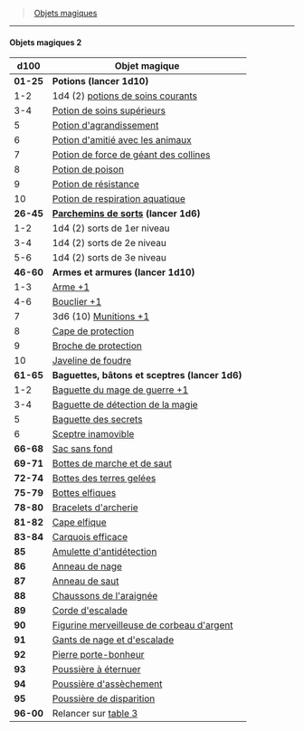 ﻿---
!GenericItem
Name: Objets magiques 2
Id: magicitems_hd.md#objets-magiques-2
ParentLink: magicitems_hd.md#objets-magiques
ParentName: Objets magiques
NameLevel: 4
Attributes:
  Name: Objets magiques 2
  Markdown: >+
    #### <!--Name-->Objets magiques 2<!--/Name-->


    |d100|Objet magique|

    |---|---|

    |**01-25**|**Potions (lancer 1d10)**|

    |1-2|1d4 (2) [potions de soins courants](hd_magicitems_az_potion_de_soins.md)|

    |3-4|[Potion de soins supérieurs](hd_magicitems_az_potion_de_soins.md)|

    |5|[Potion d'agrandissement](hd_magicitems_az_potion_dagrandissement.md)|

    |6|[Potion d'amitié avec les animaux](hd_magicitems_az_potion_damitie_avec_les_animaux.md)|

    |7|[Potion de force de géant des collines](hd_magicitems_az_potion_de_force_de_geant.md)|

    |8|[Potion de poison](hd_magicitems_az_potion_de_poison.md)|

    |9|[Potion de résistance](hd_magicitems_az_potion_de_resistance.md)|

    |10|[Potion de respiration aquatique](hd_magicitems_az_potion_de_respiration_aquatique.md)|

    |**26-45**|**[Parchemins de sorts](hd_magicitems_az_parchemin_magique.md) (lancer 1d6)**|

    |1-2|1d4 (2) sorts de 1er niveau|

    |3-4|1d4 (2) sorts de 2e niveau|

    |5-6|1d4 (2) sorts de 3e niveau|

    |**46-60**|**Armes et armures (lancer 1d10)**|

    |1-3|[Arme +1](hd_magicitems_az_arme_1_2_ou_3.md)|

    |4-6|[Bouclier +1](hd_magicitems_az_bouclier_1_2_ou_3.md)|

    |7|3d6 (10) [Munitions +1](hd_magicitems_az_munitions_1_2_ou_3.md)|

    |8|[Cape de protection](hd_magicitems_az_cape_de_protection.md)|

    |9|[Broche de protection](hd_magicitems_az_broche_de_protection.md)|

    |10|[Javeline de foudre](hd_magicitems_az_javeline_de_foudre.md)|

    |**61-65**|**Baguettes, bâtons et sceptres (lancer 1d6)**|

    |1-2|[Baguette du mage de guerre +1](hd_magicitems_az_baguette_du_mage_de_guerre_1_2_ou_3.md)|

    |3-4|[Baguette de détection de la magie](hd_magicitems_az_baguette_de_detection_de_la_magie.md)|

    |5|[Baguette des secrets](hd_magicitems_az_baguette_des_secrets.md)|

    |6|[Sceptre inamovible](hd_magicitems_az_sceptre_inamovible.md)|

    |**66-68**|[Sac sans fond](hd_magicitems_az_sac_sans_fond.md)|

    |**69-71**|[Bottes de marche et de saut](hd_magicitems_az_bottes_de_marche_et_de_saut.md)|

    |**72-74**|[Bottes des terres gelées](hd_magicitems_az_bottes_des_terres_gelees.md)|

    |**75-79**|[Bottes elfiques](hd_magicitems_az_bottes_elfiques.md)|

    |**78-80**|[Bracelets d'archerie](hd_magicitems_az_bracelets_darcherie.md)|

    |**81-82**|[Cape elfique](hd_magicitems_az_cape_elfique.md)|

    |**83-84**|[Carquois efficace](hd_magicitems_az_carquois_efficace.md)|

    |**85**|[Amulette d'antidétection](hd_magicitems_az_amulette_dantidetection.md)|

    |**86**|[Anneau de nage](hd_magicitems_az_anneau_de_nage.md)|

    |**87**|[Anneau de saut](hd_magicitems_az_anneau_de_saut.md)|

    |**88**|[Chaussons de l'araignée](hd_magicitems_az_chaussons_de_laraignee.md)|

    |**89**|[Corde d'escalade](hd_magicitems_az_corde_descalade.md)|

    |**90**|[Figurine merveilleuse de corbeau d'argent](hd_magicitems_az_figurine_merveilleuse.md)|

    |**91**|[Gants de nage et d'escalade](hd_magicitems_az_gants_de_nage_et_descalade.md)|

    |**92**|[Pierre porte-bonheur](hd_magicitems_az_pierre_porte_bonheur.md)|

    |**93**|[Poussière à éternuer](hd_magicitems_az_poussiere_a_eternuer.md)|

    |**94**|[Poussière d'assèchement](hd_magicitems_az_poussiere_dassechement.md)|

    |**95**|[Poussière de disparition](hd_magicitems_az_poussiere_de_disparition.md)|

    |**96-00**|Relancer sur [table 3](hd_magicitems_objets_magiques_3.md)|

AttributesDictionary: >+
  Name: Objets magiques 2

  Markdown: >+

    #### <!--Name-->Objets magiques 2<!--/Name-->





    |d100|Objet magique|



    |---|---|



    |**01-25**|**Potions (lancer 1d10)**|



    |1-2|1d4 (2) [potions de soins courants](hd_magicitems_az_potion_de_soins.md)|



    |3-4|[Potion de soins supérieurs](hd_magicitems_az_potion_de_soins.md)|



    |5|[Potion d'agrandissement](hd_magicitems_az_potion_dagrandissement.md)|



    |6|[Potion d'amitié avec les animaux](hd_magicitems_az_potion_damitie_avec_les_animaux.md)|



    |7|[Potion de force de géant des collines](hd_magicitems_az_potion_de_force_de_geant.md)|



    |8|[Potion de poison](hd_magicitems_az_potion_de_poison.md)|



    |9|[Potion de résistance](hd_magicitems_az_potion_de_resistance.md)|



    |10|[Potion de respiration aquatique](hd_magicitems_az_potion_de_respiration_aquatique.md)|



    |**26-45**|**[Parchemins de sorts](hd_magicitems_az_parchemin_magique.md) (lancer 1d6)**|



    |1-2|1d4 (2) sorts de 1er niveau|



    |3-4|1d4 (2) sorts de 2e niveau|



    |5-6|1d4 (2) sorts de 3e niveau|



    |**46-60**|**Armes et armures (lancer 1d10)**|



    |1-3|[Arme +1](hd_magicitems_az_arme_1_2_ou_3.md)|



    |4-6|[Bouclier +1](hd_magicitems_az_bouclier_1_2_ou_3.md)|



    |7|3d6 (10) [Munitions +1](hd_magicitems_az_munitions_1_2_ou_3.md)|



    |8|[Cape de protection](hd_magicitems_az_cape_de_protection.md)|



    |9|[Broche de protection](hd_magicitems_az_broche_de_protection.md)|



    |10|[Javeline de foudre](hd_magicitems_az_javeline_de_foudre.md)|



    |**61-65**|**Baguettes, bâtons et sceptres (lancer 1d6)**|



    |1-2|[Baguette du mage de guerre +1](hd_magicitems_az_baguette_du_mage_de_guerre_1_2_ou_3.md)|



    |3-4|[Baguette de détection de la magie](hd_magicitems_az_baguette_de_detection_de_la_magie.md)|



    |5|[Baguette des secrets](hd_magicitems_az_baguette_des_secrets.md)|



    |6|[Sceptre inamovible](hd_magicitems_az_sceptre_inamovible.md)|



    |**66-68**|[Sac sans fond](hd_magicitems_az_sac_sans_fond.md)|



    |**69-71**|[Bottes de marche et de saut](hd_magicitems_az_bottes_de_marche_et_de_saut.md)|



    |**72-74**|[Bottes des terres gelées](hd_magicitems_az_bottes_des_terres_gelees.md)|



    |**75-79**|[Bottes elfiques](hd_magicitems_az_bottes_elfiques.md)|



    |**78-80**|[Bracelets d'archerie](hd_magicitems_az_bracelets_darcherie.md)|



    |**81-82**|[Cape elfique](hd_magicitems_az_cape_elfique.md)|



    |**83-84**|[Carquois efficace](hd_magicitems_az_carquois_efficace.md)|



    |**85**|[Amulette d'antidétection](hd_magicitems_az_amulette_dantidetection.md)|



    |**86**|[Anneau de nage](hd_magicitems_az_anneau_de_nage.md)|



    |**87**|[Anneau de saut](hd_magicitems_az_anneau_de_saut.md)|



    |**88**|[Chaussons de l'araignée](hd_magicitems_az_chaussons_de_laraignee.md)|



    |**89**|[Corde d'escalade](hd_magicitems_az_corde_descalade.md)|



    |**90**|[Figurine merveilleuse de corbeau d'argent](hd_magicitems_az_figurine_merveilleuse.md)|



    |**91**|[Gants de nage et d'escalade](hd_magicitems_az_gants_de_nage_et_descalade.md)|



    |**92**|[Pierre porte-bonheur](hd_magicitems_az_pierre_porte_bonheur.md)|



    |**93**|[Poussière à éternuer](hd_magicitems_az_poussiere_a_eternuer.md)|



    |**94**|[Poussière d'assèchement](hd_magicitems_az_poussiere_dassechement.md)|



    |**95**|[Poussière de disparition](hd_magicitems_az_poussiere_de_disparition.md)|



    |**96-00**|Relancer sur [table 3](hd_magicitems_objets_magiques_3.md)|



---
> [Objets magiques](hd_magicitems.md)

---

#### Objets magiques 2

|d100|Objet magique|
|---|---|
|**01-25**|**Potions (lancer 1d10)**|
|1-2|1d4 (2) [potions de soins courants](hd_magicitems_az_potion_de_soins.md)|
|3-4|[Potion de soins supérieurs](hd_magicitems_az_potion_de_soins.md)|
|5|[Potion d'agrandissement](hd_magicitems_az_potion_dagrandissement.md)|
|6|[Potion d'amitié avec les animaux](hd_magicitems_az_potion_damitie_avec_les_animaux.md)|
|7|[Potion de force de géant des collines](hd_magicitems_az_potion_de_force_de_geant.md)|
|8|[Potion de poison](hd_magicitems_az_potion_de_poison.md)|
|9|[Potion de résistance](hd_magicitems_az_potion_de_resistance.md)|
|10|[Potion de respiration aquatique](hd_magicitems_az_potion_de_respiration_aquatique.md)|
|**26-45**|**[Parchemins de sorts](hd_magicitems_az_parchemin_magique.md) (lancer 1d6)**|
|1-2|1d4 (2) sorts de 1er niveau|
|3-4|1d4 (2) sorts de 2e niveau|
|5-6|1d4 (2) sorts de 3e niveau|
|**46-60**|**Armes et armures (lancer 1d10)**|
|1-3|[Arme +1](hd_magicitems_az_arme_1_2_ou_3.md)|
|4-6|[Bouclier +1](hd_magicitems_az_bouclier_1_2_ou_3.md)|
|7|3d6 (10) [Munitions +1](hd_magicitems_az_munitions_1_2_ou_3.md)|
|8|[Cape de protection](hd_magicitems_az_cape_de_protection.md)|
|9|[Broche de protection](hd_magicitems_az_broche_de_protection.md)|
|10|[Javeline de foudre](hd_magicitems_az_javeline_de_foudre.md)|
|**61-65**|**Baguettes, bâtons et sceptres (lancer 1d6)**|
|1-2|[Baguette du mage de guerre +1](hd_magicitems_az_baguette_du_mage_de_guerre_1_2_ou_3.md)|
|3-4|[Baguette de détection de la magie](hd_magicitems_az_baguette_de_detection_de_la_magie.md)|
|5|[Baguette des secrets](hd_magicitems_az_baguette_des_secrets.md)|
|6|[Sceptre inamovible](hd_magicitems_az_sceptre_inamovible.md)|
|**66-68**|[Sac sans fond](hd_magicitems_az_sac_sans_fond.md)|
|**69-71**|[Bottes de marche et de saut](hd_magicitems_az_bottes_de_marche_et_de_saut.md)|
|**72-74**|[Bottes des terres gelées](hd_magicitems_az_bottes_des_terres_gelees.md)|
|**75-79**|[Bottes elfiques](hd_magicitems_az_bottes_elfiques.md)|
|**78-80**|[Bracelets d'archerie](hd_magicitems_az_bracelets_darcherie.md)|
|**81-82**|[Cape elfique](hd_magicitems_az_cape_elfique.md)|
|**83-84**|[Carquois efficace](hd_magicitems_az_carquois_efficace.md)|
|**85**|[Amulette d'antidétection](hd_magicitems_az_amulette_dantidetection.md)|
|**86**|[Anneau de nage](hd_magicitems_az_anneau_de_nage.md)|
|**87**|[Anneau de saut](hd_magicitems_az_anneau_de_saut.md)|
|**88**|[Chaussons de l'araignée](hd_magicitems_az_chaussons_de_laraignee.md)|
|**89**|[Corde d'escalade](hd_magicitems_az_corde_descalade.md)|
|**90**|[Figurine merveilleuse de corbeau d'argent](hd_magicitems_az_figurine_merveilleuse.md)|
|**91**|[Gants de nage et d'escalade](hd_magicitems_az_gants_de_nage_et_descalade.md)|
|**92**|[Pierre porte-bonheur](hd_magicitems_az_pierre_porte_bonheur.md)|
|**93**|[Poussière à éternuer](hd_magicitems_az_poussiere_a_eternuer.md)|
|**94**|[Poussière d'assèchement](hd_magicitems_az_poussiere_dassechement.md)|
|**95**|[Poussière de disparition](hd_magicitems_az_poussiere_de_disparition.md)|
|**96-00**|Relancer sur [table 3](hd_magicitems_objets_magiques_3.md)|

